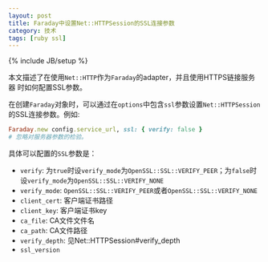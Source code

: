 ```yaml
---
layout: post
title: Faraday中设置Net::HTTPSession的SSL连接参数
category: 技术
tags: [ruby ssl]
---
```


{% include JB/setup %}

本文描述了在使用``Net::HTTP``作为``Faraday``的adapter，并且使用HTTPS链接服务器
时如何配置SSL参数。

在创建``Faraday``对象时，可以通过在``options``中包含``ssl``参数设置``Net::HTTPSession``的SSL连接参数。例如:

```ruby
Faraday.new config.service_url, ssl: { verify: false }
# 忽略对服务器参数的检验。
```
具体可以配置的``SSL``参数是：

+ ``verify``: 为``true``时设``verify_mode``为``OpenSSL::SSL::VERIFY_PEER``；为``false``时设``verify_mode``为``OpenSSL::SSL::VERIFY_NONE``
+ ``verify_mode``: ``OpenSSL::SSL::VERIFY_PEER``或者``OpenSSL::SSL::VERIFY_NONE``
+ ``client_cert``: 客户端证书路径
+ ``client_key``: 客户端证书key
+ ``ca_file``: CA文件文件名
+ ``ca_path``: CA文件路径
+ ``verify_depth``: 见Net::HTTPSession#verify_depth
+ ``ssl_version``
